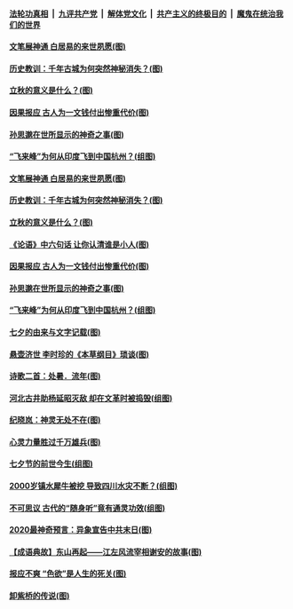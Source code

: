 

####  [法轮功真相](../../../../basic/blob/master/README.md?t=08282103) &nbsp;|&nbsp; [九评共产党](../../../../9ping.md/blob/master/README.md?t=08282103) &nbsp;|&nbsp; [解体党文化](../../../../jtdwh.md/blob/master/README.md?t=08282103)  &nbsp;|&nbsp; [共产主义的终极目的](../../../../gczydzjmd.md/blob/master/README.md?t=08282103) &nbsp;|&nbsp; [魔鬼在统治我们的世界](../../../../mgztzwmdsj.md/blob/master/README.md?t=08282103) 

#### [文笔展神通 白居易的来世夙愿(图)](../pages/p7/944015.md?t=08282103) 

#### [历史教训：千年古城为何突然神秘消失？(图)](../pages/p7/944232.md?t=08282103) 

#### [立秋的意义是什么？(图)](../pages/p7/944284.md?t=08282103) 

#### [因果报应 古人为一文钱付出惨重代价(图)](../pages/p7/944008.md?t=08282103) 

#### [孙思邈在世所显示的神奇之事(图)](../pages/p7/944197.md?t=08282103) 

#### [“飞来峰”为何从印度飞到中国杭州？(组图)](../pages/p7/944122.md?t=08282103) 

#### [文笔展神通 白居易的来世夙愿(图)](../pages/p7/944015.md?t=08282103) 

#### [历史教训：千年古城为何突然神秘消失？(图)](../pages/p7/944232.md?t=08282103) 

#### [立秋的意义是什么？(图)](../pages/p7/944284.md?t=08282103) 

#### [《论语》中六句话 让你认清谁是小人(图)](../pages/p7/944275.md?t=08282103) 

#### [因果报应 古人为一文钱付出惨重代价(图)](../pages/p7/944008.md?t=08282103) 

#### [孙思邈在世所显示的神奇之事(图)](../pages/p7/944197.md?t=08282103) 

#### [“飞来峰”为何从印度飞到中国杭州？(组图)](../pages/p7/944122.md?t=08282103) 

#### [七夕的由来与文字记载(图)](../pages/p7/944155.md?t=08282103) 

#### [悬壶济世 李时珍的《本草纲目》琐谈(图)](../pages/p7/944004.md?t=08282103) 

#### [诗歌二首：处暑．流年(图)](../pages/p7/944003.md?t=08282103) 

#### [河北古井助杨延昭灭敌 却在文革时被捣毁(组图)](../pages/p7/944009.md?t=08282103) 

#### [纪晓岚：神灵无处不在(图)](../pages/p7/943834.md?t=08282103) 

#### [心灵力量胜过千万雄兵(图)](../pages/p7/943837.md?t=08282103) 

#### [七夕节的前世今生(组图)](../pages/p7/943900.md?t=08282103) 

#### [2000岁镇水犀牛被挖 导致四川水灾不断？(组图)](../pages/p7/943852.md?t=08282103) 

#### [不可思议 古代的“随身听”竟有通灵功效(组图)](../pages/p7/943572.md?t=08282103) 

#### [2020最神奇预言：异象宣告中共末日(图)](../pages/p7/941640.md?t=08282103) 

#### [【成语典故】东山再起——江左风流宰相谢安的故事(图)](../pages/p7/943439.md?t=08282103) 

#### [报应不爽 “色欲”是人生的死关(图)](../pages/p7/943800.md?t=08282103) 

#### [卸紫桥的传说(图)](../pages/p7/943544.md?t=08282103) 


